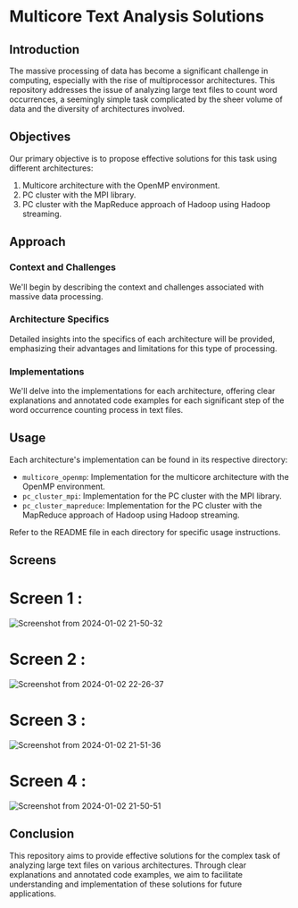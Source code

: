 # Multicore Text Analysis Solutions

## Introduction

The massive processing of data has become a significant challenge in computing, especially with the rise of multiprocessor architectures. This repository addresses the issue of analyzing large text files to count word occurrences, a seemingly simple task complicated by the sheer volume of data and the diversity of architectures involved.

## Objectives

Our primary objective is to propose effective solutions for this task using different architectures:

1. Multicore architecture with the OpenMP environment.
2. PC cluster with the MPI library.
3. PC cluster with the MapReduce approach of Hadoop using Hadoop streaming.

## Approach

### Context and Challenges
We'll begin by describing the context and challenges associated with massive data processing.

### Architecture Specifics
Detailed insights into the specifics of each architecture will be provided, emphasizing their advantages and limitations for this type of processing.

### Implementations
We'll delve into the implementations for each architecture, offering clear explanations and annotated code examples for each significant step of the word occurrence counting process in text files.

## Usage

Each architecture's implementation can be found in its respective directory:

- `multicore_openmp`: Implementation for the multicore architecture with the OpenMP environment.
- `pc_cluster_mpi`: Implementation for the PC cluster with the MPI library.
- `pc_cluster_mapreduce`: Implementation for the PC cluster with the MapReduce approach of Hadoop using Hadoop streaming.

Refer to the README file in each directory for specific usage instructions.
## Screens 
# Screen 1  :
![Screenshot from 2024-01-02 21-50-32](https://github.com/IkhlasQass19/Multicore-Text-Analysis-Solutions/assets/129891260/195cd5f6-366e-4ca1-b1f3-d3d97a7e5683)
# Screen 2  :
![Screenshot from 2024-01-02 22-26-37](https://github.com/IkhlasQass19/Multicore-Text-Analysis-Solutions/assets/129891260/a5ec6352-322e-444a-90c3-3988eae30b6b)
# Screen 3 :
![Screenshot from 2024-01-02 21-51-36](https://github.com/IkhlasQass19/Multicore-Text-Analysis-Solutions/assets/129891260/4269f908-466e-4f4a-85c5-781c2b512e2f)
# Screen 4 :
![Screenshot from 2024-01-02 21-50-51](https://github.com/IkhlasQass19/Multicore-Text-Analysis-Solutions/assets/129891260/7e9944e3-4524-41c5-920b-8ab48f924309)

## Conclusion

This repository aims to provide effective solutions for the complex task of analyzing large text files on various architectures. Through clear explanations and annotated code examples, we aim to facilitate understanding and implementation of these solutions for future applications.
